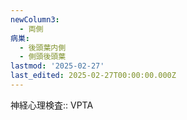 ```yaml
---
newColumn3:
  - 両側
病巣:
  - 後頭葉内側
  - 側頭後頭葉
lastmod: '2025-02-27'
last_edited: 2025-02-27T00:00:00.000Z
---
```


神経心理検査:: VPTA
